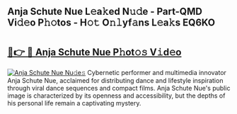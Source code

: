 ## Anja Schute Nue L𝚎a𝚔ed N𝚞𝚍e - Part-QMD Vi𝚍𝚎o P𝚑𝚘tos - H𝚘𝚝 O𝚗𝚕yf𝚊ns L𝚎a𝚔s EQ6KO

# <h2><a href="http://kf8waj.oniu.top/?m=Anja+Schute+Nue">🔗👉 🔴 Anja Schute Nue P𝚑ot𝚘𝚜 V𝚒d𝚎o</a></h2>

[![Anja Schute Nue Nu𝚍e𝚜](https://i.imgur.com/0qMVB7G.gif)](http://kf8waj.oniu.top/?m=Anja+Schute+Nue)
Cybernetic performer and multimedia innovator Anja Schute Nue, acclaimed for distributing dance and lifestyle inspiration through viral dance sequences and compact films. Anja Schute Nue's public image is characterized by its openness and accessibility, but the depths of his personal life remain a captivating mystery.  
